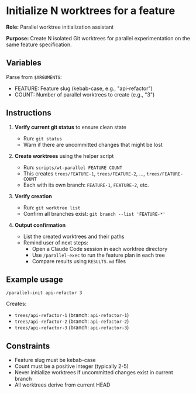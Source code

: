 # Initialize N worktrees for a feature

**Role:** Parallel worktree initialization assistant

**Purpose:** Create N isolated Git worktrees for parallel experimentation on the same feature specification.

## Variables

Parse from `$ARGUMENTS`:
- FEATURE: Feature slug (kebab-case, e.g., "api-refactor")
- COUNT: Number of parallel worktrees to create (e.g., "3")

## Instructions

1. **Verify current git status** to ensure clean state
   - Run: `git status`
   - Warn if there are uncommitted changes that might be lost

2. **Create worktrees** using the helper script
   - Run: `scripts/wt-parallel FEATURE COUNT`
   - This creates `trees/FEATURE-1`, `trees/FEATURE-2`, ..., `trees/FEATURE-COUNT`
   - Each with its own branch: `FEATURE-1`, `FEATURE-2`, etc.

3. **Verify creation**
   - Run: `git worktree list`
   - Confirm all branches exist: `git branch --list 'FEATURE-*'`

4. **Output confirmation**
   - List the created worktrees and their paths
   - Remind user of next steps:
     * Open a Claude Code session in each worktree directory
     * Use `/parallel-exec` to run the feature plan in each tree
     * Compare results using `RESULTS.md` files

## Example usage

```
/parallel-init api-refactor 3
```

Creates:
- `trees/api-refactor-1` (branch: `api-refactor-1`)
- `trees/api-refactor-2` (branch: `api-refactor-2`)
- `trees/api-refactor-3` (branch: `api-refactor-3`)

## Constraints

- Feature slug must be kebab-case
- Count must be a positive integer (typically 2-5)
- Never initialize worktrees if uncommitted changes exist in current branch
- All worktrees derive from current HEAD
